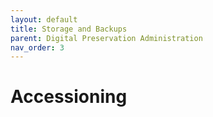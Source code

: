 ```yaml
---
layout: default
title: Storage and Backups
parent: Digital Preservation Administration
nav_order: 3
---
```


# Accessioning